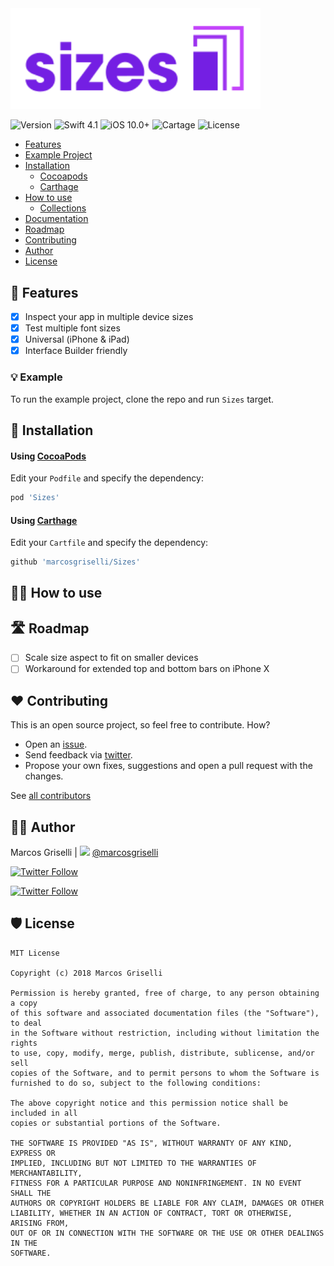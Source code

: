 <img width="400" src="./Assets/sizes.svg"/>

![Version](https://img.shields.io/cocoapods/v/Sizes.svg)
![Swift 4.1](https://img.shields.io/badge/Swift-4.1-orange.svg)
![iOS 10.0+](https://img.shields.io/badge/Platforms-iOS-blue.svg?style=flat)
![Cartage](https://img.shields.io/badge/carthage-compatible-4BC51D.svg?style=flat)
![License](https://img.shields.io/cocoapods/l/Sizes.svg?style=flat)

* [Features](#-features)
* [Example Project](#-example)
* [Installation](#-installation)
  * [Cocoapods](#using-cocoapods)
  * [Carthage](#using-carthage)
* [How to use](#-how-to-use)
  * [Collections](#-collections)
* [Documentation](#-documentation)
* [Roadmap](#-next-steps)
* [Contributing](#-contributing)
* [Author](#-author)
* [License](#-license)

## 🌟 Features

- [x] Inspect your app in multiple device sizes
- [x] Test multiple font sizes
- [x] Universal (iPhone & iPad)
- [x] Interface Builder friendly

### 💡 Example

To run the example project, clone the repo and run `Sizes` target.

## 📲 Installation

#### Using [CocoaPods](https://cocoapods.org)

Edit your `Podfile` and specify the dependency:

```ruby
pod 'Sizes'
```

#### Using [Carthage](https://github.com/carthage)

Edit your `Cartfile` and specify the dependency:

```bash
github 'marcosgriselli/Sizes'
```

## 👩‍💻 How to use

## 🛣 Roadmap

* [ ] Scale size aspect to fit on smaller devices
* [ ] Workaround for extended top and bottom bars on iPhone X

## ❤️ Contributing
This is an open source project, so feel free to contribute. How?
- Open an [issue](https://github.com/marcosgriselli/Sizes/issues/new).
- Send feedback via [twitter](https://twitter.com/marcosgriselli).
- Propose your own fixes, suggestions and open a pull request with the changes.

See [all contributors](https://github.com/marcosgriselli/Sizes/graphs/contributors)

## 👨‍💻 Author
Marcos Griselli | <a href="url"><img src="https://cdn.rawgit.com/marcosgriselli/ViewAnimator/cf065e96/Resources/twitterLogo.svg" height="17"></a> [@marcosgriselli](https://twitter.com/marcosgriselli)

[![Twitter Follow](https://img.shields.io/twitter/follow/marcosgriselli.svg?style=social)](https://twitter.com/marcosgriselli)

[![Twitter Follow](https://img.shields.io/github/followers/marcosgriselli.svg?style=social&label=Follow)](https://github.com/marcosgriselli)

## 🛡 License

```
MIT License

Copyright (c) 2018 Marcos Griselli

Permission is hereby granted, free of charge, to any person obtaining a copy
of this software and associated documentation files (the "Software"), to deal
in the Software without restriction, including without limitation the rights
to use, copy, modify, merge, publish, distribute, sublicense, and/or sell
copies of the Software, and to permit persons to whom the Software is
furnished to do so, subject to the following conditions:

The above copyright notice and this permission notice shall be included in all
copies or substantial portions of the Software.

THE SOFTWARE IS PROVIDED "AS IS", WITHOUT WARRANTY OF ANY KIND, EXPRESS OR
IMPLIED, INCLUDING BUT NOT LIMITED TO THE WARRANTIES OF MERCHANTABILITY,
FITNESS FOR A PARTICULAR PURPOSE AND NONINFRINGEMENT. IN NO EVENT SHALL THE
AUTHORS OR COPYRIGHT HOLDERS BE LIABLE FOR ANY CLAIM, DAMAGES OR OTHER
LIABILITY, WHETHER IN AN ACTION OF CONTRACT, TORT OR OTHERWISE, ARISING FROM,
OUT OF OR IN CONNECTION WITH THE SOFTWARE OR THE USE OR OTHER DEALINGS IN THE
SOFTWARE.
```
